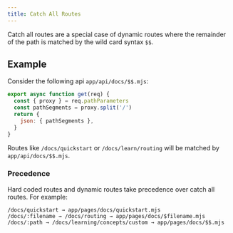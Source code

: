 ```yaml
---
title: Catch All Routes
---
```


Catch all routes are a special case of dynamic routes where the remainder of the path is matched by the wild card syntax `$$`.

## Example

Consider the following api `app/api/docs/$$.mjs`:

<doc-code filename="app/api/docs/$$.mjs">

```javascript
export async function get(req) {
  const { proxy } = req.pathParameters
  const pathSegments = proxy.split('/')
  return {
    json: { pathSegments },
  }
}
```
</doc-code>

Routes like `/docs/quickstart` or `/docs/learn/routing` will be matched by `app/api/docs/$$.mjs`.

### Precedence

Hard coded routes and dynamic routes take precedence over catch all routes. For example:

```
/docs/quickstart → app/pages/docs/quickstart.mjs
/docs/:filename → /docs/routing → app/pages/docs/$filename.mjs
/docs/:path → /docs/learning/concepts/custom → app/pages/docs/$$.mjs
```

